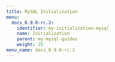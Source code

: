 ```yaml
---
title: MySQL Initialization
menu:
  docs_0.9.0-rc.2:
    identifier: my-initialization-mysql
    name: Initialization
    parent: my-mysql-guides
    weight: 25
menu_name: docs_0.9.0-rc.2
---
```

